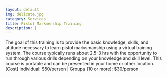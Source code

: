 ```yaml
---
layout: default
img: delicate.jpg
category: Services
title: Pistol Markmenship Training
description: |
---
```

  The goal of this training is to provide the basic knowledge, skills, and attitude necessary to learn pistol marksmanship using a virtual training system. The course typically runs about 2.5-3 hrs with the opportunity to run through various drills depending on your knowledge and skill level.  This course is portable and can be presented in your home or other location.
  [Cost] Individual: $50/person | Groups (10 or more): $30/person